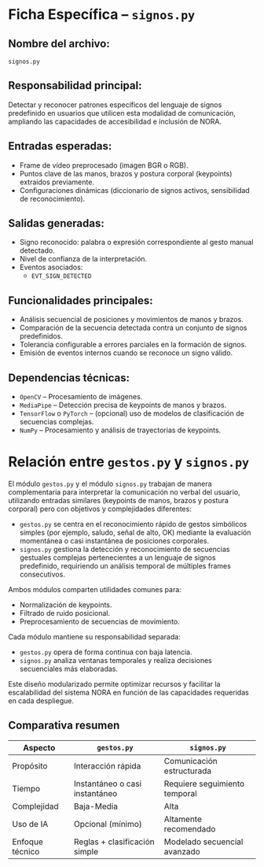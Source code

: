 # Ficha Específica – `signos.py`

## Nombre del archivo:
`signos.py`

## Responsabilidad principal:
Detectar y reconocer patrones específicos del lenguaje de signos predefinido en usuarios que utilicen esta modalidad de comunicación, ampliando las capacidades de accesibilidad e inclusión de NORA.

## Entradas esperadas:
- Frame de vídeo preprocesado (imagen BGR o RGB).
- Puntos clave de las manos, brazos y postura corporal (keypoints) extraídos previamente.
- Configuraciones dinámicas (diccionario de signos activos, sensibilidad de reconocimiento).

## Salidas generadas:
- Signo reconocido: palabra o expresión correspondiente al gesto manual detectado.
- Nivel de confianza de la interpretación.
- Eventos asociados:
  - `EVT_SIGN_DETECTED`

## Funcionalidades principales:
- Análisis secuencial de posiciones y movimientos de manos y brazos.
- Comparación de la secuencia detectada contra un conjunto de signos predefinidos.
- Tolerancia configurable a errores parciales en la formación de signos.
- Emisión de eventos internos cuando se reconoce un signo válido.

## Dependencias técnicas:
- `OpenCV` – Procesamiento de imágenes.
- `MediaPipe` – Detección precisa de keypoints de manos y brazos.
- `TensorFlow` o `PyTorch` – (opcional) uso de modelos de clasificación de secuencias complejas.
- `NumPy` – Procesamiento y análisis de trayectorias de keypoints.

# Relación entre `gestos.py` y `signos.py`

El módulo `gestos.py` y el módulo `signos.py` trabajan de manera complementaria para interpretar la comunicación no verbal del usuario, utilizando entradas similares (keypoints de manos, brazos y postura corporal) pero con objetivos y complejidades diferentes:

- `gestos.py` se centra en el reconocimiento rápido de gestos simbólicos simples (por ejemplo, saludo, señal de alto, OK) mediante la evaluación momentánea o casi instantánea de posiciones corporales.
- `signos.py` gestiona la detección y reconocimiento de secuencias gestuales complejas pertenecientes a un lenguaje de signos predefinido, requiriendo un análisis temporal de múltiples frames consecutivos.

Ambos módulos comparten utilidades comunes para:
- Normalización de keypoints.
- Filtrado de ruido posicional.
- Preprocesamiento de secuencias de movimiento.

Cada módulo mantiene su responsabilidad separada:
- `gestos.py` opera de forma continua con baja latencia.
- `signos.py` analiza ventanas temporales y realiza decisiones secuenciales más elaboradas.

Este diseño modularizado permite optimizar recursos y facilitar la escalabilidad del sistema NORA en función de las capacidades requeridas en cada despliegue.

## Comparativa resumen

| Aspecto         | `gestos.py`                   | `signos.py`                      |
|-----------------|--------------------------------|-----------------------------------|
| Propósito       | Interacción rápida             | Comunicación estructurada         |
| Tiempo          | Instantáneo o casi instantáneo | Requiere seguimiento temporal     |
| Complejidad     | Baja-Media                     | Alta                              |
| Uso de IA       | Opcional (mínimo)              | Altamente recomendado             |
| Enfoque técnico | Reglas + clasificación simple  | Modelado secuencial avanzado      |

